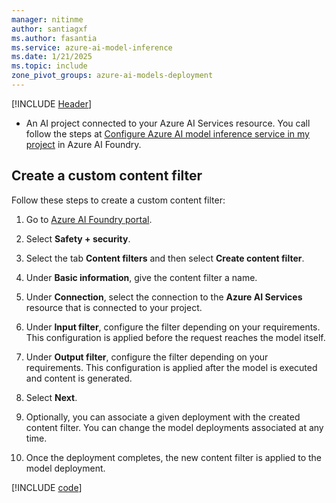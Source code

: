 ```yaml
---
manager: nitinme
author: santiagxf
ms.author: fasantia 
ms.service: azure-ai-model-inference
ms.date: 1/21/2025
ms.topic: include
zone_pivot_groups: azure-ai-models-deployment
---
```


[!INCLUDE [Header](intro.md)]

* An AI project connected to your Azure AI Services resource. You call follow the steps at [Configure Azure AI model inference service in my project](../../how-to/configure-project-connection.md) in Azure AI Foundry.

## Create a custom content filter

Follow these steps to create a custom content filter:

1. Go to [Azure AI Foundry portal](https://ai.azure.com/explore/models).

2. Select **Safety + security**.

3. Select the tab **Content filters** and then select **Create content filter**.

4. Under **Basic information**, give the content filter a name.

5. Under **Connection**, select the connection to the **Azure AI Services** resource that is connected to your project.

6. Under **Input filter**, configure the filter depending on your requirements. This configuration is applied before the request reaches the model itself.

7. Under **Output filter**, configure the filter depending on your requirements. This configuration is applied after the model is executed and content is generated.

8. Select **Next**.

9. Optionally, you can associate a given deployment with the created content filter. You can change the model deployments associated at any time.

10. Once the deployment completes, the new content filter is applied to the model deployment.

[!INCLUDE [code](code.md)]

